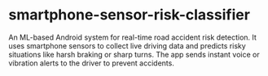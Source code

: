 # smartphone-sensor-risk-classifier
An ML-based Android system for real-time road accident risk detection. It uses smartphone sensors to collect live driving data and predicts risky situations like harsh braking or sharp turns. The app sends instant voice or vibration alerts to the driver to prevent accidents.
